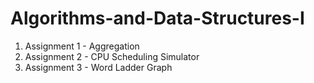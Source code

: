 # Algorithms-and-Data-Structures-I
1. Assignment 1 - Aggregation
2. Assignment 2 - CPU Scheduling Simulator
3. Assignment 3 - Word Ladder Graph
